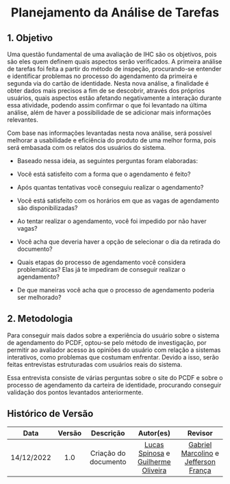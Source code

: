 <h1 align="center">Planejamento da Análise de Tarefas</h1>

## 1. Objetivo

Uma questão fundamental de uma avaliação de IHC são os objetivos, pois são eles quem definem quais aspectos serão verificados. A primeira análise de tarefas foi feita a partir do método de inspeção, procurando-se entender e identificar problemas no processo do agendamento da primeira e segunda via do cartão de identidade. Nesta nova análise, a finalidade é obter dados mais precisos a fim de se descobrir, através dos próprios usuários, quais aspectos estão afetando negativamente a interação durante essa atividade, podendo assim confirmar o que foi levantado na última análise, além de haver a possibilidade de se adicionar mais informações relevantes.

Com base nas informações levantadas nesta nova análise, será possível melhorar a usabilidade e eficiência do produto de uma melhor forma, pois será embasada com os relatos dos usuários do sistema. 

- Baseado nessa ideia, as seguintes perguntas foram elaboradas:

- Você está satisfeito com a forma que o agendamento é feito?

- Após quantas tentativas você conseguiu realizar o agendamento?

- Você está satisfeito com os horários em que as vagas de agendamento são disponibilizadas? 

- Ao tentar realizar o agendamento, você foi impedido por não haver vagas?

- Você acha que deveria haver a opção de selecionar o dia da retirada do documento?

- Quais etapas do processo de agendamento você considera problemáticas? Elas já te impediram de conseguir realizar o agendamento?

- De que maneiras você acha que o processo de agendamento poderia ser melhorado?




## 2. Metodologia


Para conseguir mais dados sobre a experiência do usuário sobre o sistema de agendamento do PCDF, optou-se pelo método de investigação, por permitir ao avaliador acesso às opiniões do usuário com relação a sistemas interativos, como problemas que costumam enfrentar. Devido a isso, serão feitas entrevistas estruturadas com usuários reais do sistema.

Essa entrevista consiste de várias perguntas sobre o site do PCDF e sobre o processo de agendamento da carteira de identidade, procurando conseguir validação dos pontos levantados anteriormente. 


## Histórico de Versão
|    Data    | Versão |                          Descrição                          |                                            Autor(es)                                             |                                               Revisor                                                |
| :--------: | :----: | :---------------------------------------------------------: | :----------------------------------------------------------------------------------------------: | :--------------------------------------------------------------------------------------------------: |
| 14/12/2022 |  1.0   |                    Criação do documento                     | [Lucas Spinosa](https://github.com/LucasSpinosa) e [Guilherme Oliveira](https://github.com/GG555-13)  | [Gabriel Marcolino](https://github.com/GabrielMR360) e [Jefferson França](https://github.com/Frans6) |

